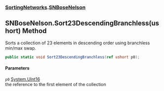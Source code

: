 ### [SortingNetworks](./SortingNetworks.md 'SortingNetworks').[SNBoseNelson](./SortingNetworks-SNBoseNelson.md 'SortingNetworks.SNBoseNelson')
## SNBoseNelson.Sort23DescendingBranchless(ushort) Method
Sorts a collection of 23 elements in descending order using branchless min/max swap.  
```csharp
public static void Sort23DescendingBranchless(ref ushort p0);
```
#### Parameters
<a name='SortingNetworks-SNBoseNelson-Sort23DescendingBranchless(ushort)-p0'></a>
`p0` [System.UInt16](https://docs.microsoft.com/en-us/dotnet/api/System.UInt16 'System.UInt16')  
the reference to the first element of the collection  
  
